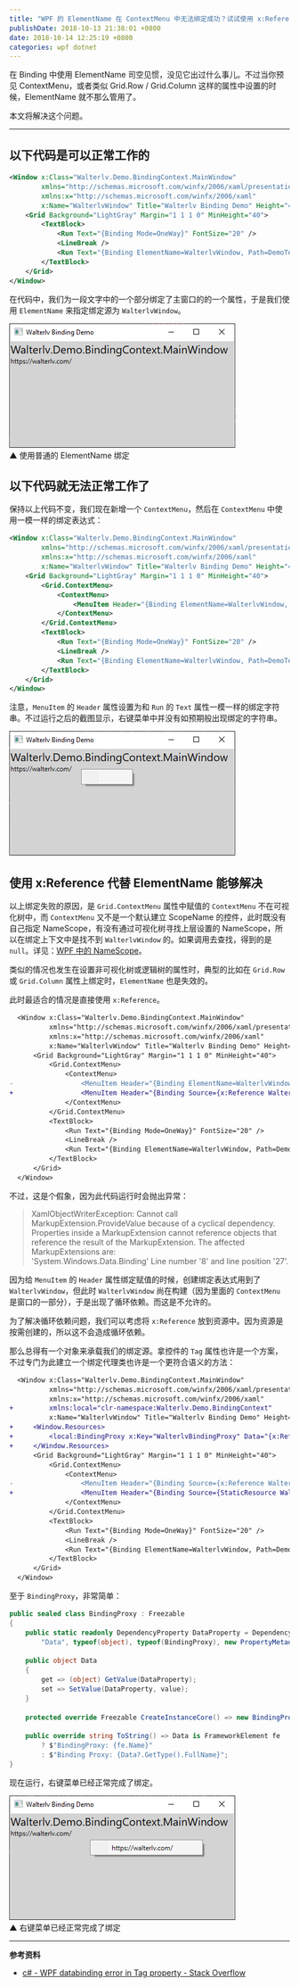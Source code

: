 ```yaml
---
title: "WPF 的 ElementName 在 ContextMenu 中无法绑定成功？试试使用 x:Reference！"
publishDate: 2018-10-13 21:38:01 +0800
date: 2018-10-14 12:25:19 +0800
categories: wpf dotnet
---
```


在 Binding 中使用 ElementName 司空见惯，没见它出过什么事儿。不过当你预见 ContextMenu，或者类似 Grid.Row / Grid.Column 这样的属性中设置的时候，ElementName 就不那么管用了。

本文将解决这个问题。

---

<div id="toc"></div>

## 以下代码是可以正常工作的

```xml
<Window x:Class="Walterlv.Demo.BindingContext.MainWindow"
        xmlns="http://schemas.microsoft.com/winfx/2006/xaml/presentation"
        xmlns:x="http://schemas.microsoft.com/winfx/2006/xaml"
        x:Name="WalterlvWindow" Title="Walterlv Binding Demo" Height="450" Width="800">
    <Grid Background="LightGray" Margin="1 1 1 0" MinHeight="40">
        <TextBlock>
            <Run Text="{Binding Mode=OneWay}" FontSize="20" />
            <LineBreak />
            <Run Text="{Binding ElementName=WalterlvWindow, Path=DemoText, Mode=OneWay}" />
        </TextBlock>
    </Grid>
</Window>
```

在代码中，我们为一段文字中的一个部分绑定了主窗口的的一个属性，于是我们使用 `ElementName` 来指定绑定源为 `WalterlvWindow`。

![使用普通的 ElementName 绑定](/static/posts/2018-10-14-11-11-23.png)  
▲ 使用普通的 ElementName 绑定

## 以下代码就无法正常工作了

保持以上代码不变，我们现在新增一个 `ContextMenu`，然后在 `ContextMenu` 中使用一模一样的绑定表达式：

```xml
<Window x:Class="Walterlv.Demo.BindingContext.MainWindow"
        xmlns="http://schemas.microsoft.com/winfx/2006/xaml/presentation"
        xmlns:x="http://schemas.microsoft.com/winfx/2006/xaml"
        x:Name="WalterlvWindow" Title="Walterlv Binding Demo" Height="450" Width="800">
    <Grid Background="LightGray" Margin="1 1 1 0" MinHeight="40">
        <Grid.ContextMenu>
            <ContextMenu>
                <MenuItem Header="{Binding ElementName=WalterlvWindow, Path=DemoText, Mode=OneWay}" />
            </ContextMenu>
        </Grid.ContextMenu>
        <TextBlock>
            <Run Text="{Binding Mode=OneWay}" FontSize="20" />
            <LineBreak />
            <Run Text="{Binding ElementName=WalterlvWindow, Path=DemoText, Mode=OneWay}" />
        </TextBlock>
    </Grid>
</Window>
```

注意，`MenuItem` 的 `Header` 属性设置为和 `Run` 的 `Text` 属性一模一样的绑定字符串。不过运行之后的截图显示，右键菜单中并没有如预期般出现绑定的字符串。

![在 ContextMenu 中使用了 ElementName 绑定](/static/posts/2018-10-14-11-10-17.png)

## 使用 x:Reference 代替 ElementName 能够解决

以上绑定失败的原因，是 `Grid.ContextMenu` 属性中赋值的 `ContextMenu` 不在可视化树中，而 `ContextMenu` 又不是一个默认建立 ScopeName 的控件，此时既没有自己指定 NameScope，有没有通过可视化树寻找上层设置的 NameScope，所以在绑定上下文中是找不到 `WalterlvWindow` 的。如果调用去查找，得到的是 `null`。详见：[WPF 中的 NameScope](/post/namescope-of-wpf.html)。

类似的情况也发生在设置非可视化树或逻辑树的属性时，典型的比如在 `Grid.Row` 或 `Grid.Column` 属性上绑定时，`ElementName` 也是失效的。

此时最适合的情况是直接使用 `x:Reference`。

```diff
  <Window x:Class="Walterlv.Demo.BindingContext.MainWindow"
          xmlns="http://schemas.microsoft.com/winfx/2006/xaml/presentation"
          xmlns:x="http://schemas.microsoft.com/winfx/2006/xaml"
          x:Name="WalterlvWindow" Title="Walterlv Binding Demo" Height="450" Width="800">
      <Grid Background="LightGray" Margin="1 1 1 0" MinHeight="40">
          <Grid.ContextMenu>
              <ContextMenu>
-                 <MenuItem Header="{Binding ElementName=WalterlvWindow, Path=DemoText, Mode=OneWay}" />
+                 <MenuItem Header="{Binding Source={x:Reference WalterlvWindow}, Path=DemoText, Mode=OneWay}" />
              </ContextMenu>
          </Grid.ContextMenu>
          <TextBlock>
              <Run Text="{Binding Mode=OneWay}" FontSize="20" />
              <LineBreak />
              <Run Text="{Binding ElementName=WalterlvWindow, Path=DemoText, Mode=OneWay}" />
          </TextBlock>
      </Grid>
  </Window>
```

不过，这是个假象，因为此代码运行时会抛出异常：

> XamlObjectWriterException: Cannot call MarkupExtension.ProvideValue because of a cyclical dependency. Properties inside a MarkupExtension cannot reference objects that reference the result of the MarkupExtension. The affected MarkupExtensions are:  
> 'System.Windows.Data.Binding' Line number '8' and line position '27'.

因为给 `MenuItem` 的 `Header` 属性绑定赋值的时候，创建绑定表达式用到了 `WalterlvWindow`，但此时 `WalterlvWindow` 尚在构建（因为里面的 `ContextMenu` 是窗口的一部分），于是出现了循环依赖。而这是不允许的。

为了解决循环依赖问题，我们可以考虑将 `x:Reference` 放到资源中。因为资源是按需创建的，所以这不会造成循环依赖。

那么总得有一个对象来承载我们的绑定源。拿控件的 `Tag` 属性也许是一个方案，不过专门为此建立一个绑定代理类也许是一个更符合语义的方法：

```diff
  <Window x:Class="Walterlv.Demo.BindingContext.MainWindow"
          xmlns="http://schemas.microsoft.com/winfx/2006/xaml/presentation"
          xmlns:x="http://schemas.microsoft.com/winfx/2006/xaml"
+         xmlns:local="clr-namespace:Walterlv.Demo.BindingContext"
          x:Name="WalterlvWindow" Title="Walterlv Binding Demo" Height="450" Width="800">
+     <Window.Resources>
+         <local:BindingProxy x:Key="WalterlvBindingProxy" Data="{x:Reference WalterlvWindow}" />
+     </Window.Resources>
      <Grid Background="LightGray" Margin="1 1 1 0" MinHeight="40">
          <Grid.ContextMenu>
              <ContextMenu>
-                 <MenuItem Header="{Binding Source={x:Reference WalterlvWindow}, Path=DemoText, Mode=OneWay}" />
+                 <MenuItem Header="{Binding Source={StaticResource WalterlvBindingProxy}, Path=Data.DemoText, Mode=OneWay}" />
              </ContextMenu>
          </Grid.ContextMenu>
          <TextBlock>
              <Run Text="{Binding Mode=OneWay}" FontSize="20" />
              <LineBreak />
              <Run Text="{Binding ElementName=WalterlvWindow, Path=DemoText, Mode=OneWay}" />
          </TextBlock>
      </Grid>
  </Window>
```

至于 `BindingProxy`，非常简单：

```csharp
public sealed class BindingProxy : Freezable
{
    public static readonly DependencyProperty DataProperty = DependencyProperty.Register(
        "Data", typeof(object), typeof(BindingProxy), new PropertyMetadata(default(object)));

    public object Data
    {
        get => (object) GetValue(DataProperty);
        set => SetValue(DataProperty, value);
    }

    protected override Freezable CreateInstanceCore() => new BindingProxy();

    public override string ToString() => Data is FrameworkElement fe
        ? $"BindingProxy: {fe.Name}"
        : $"Binding Proxy: {Data?.GetType().FullName}";
}
```

现在运行，右键菜单已经正常完成了绑定。

![右键菜单完成了绑定](/static/posts/2018-10-14-11-09-13.png)  
▲ 右键菜单已经正常完成了绑定

---

**参考资料**

- [c# - WPF databinding error in Tag property - Stack Overflow](https://stackoverflow.com/a/32879146/6233938)

